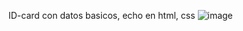 ID-card con datos basicos, echo en html, css
![image](https://user-images.githubusercontent.com/40684036/189495146-4da295ed-47ca-4bb7-a9ab-4125a2a94c94.png)
